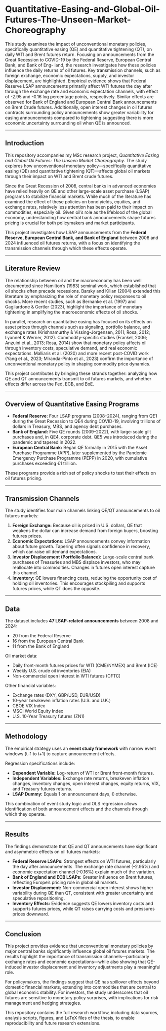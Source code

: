 # Quantitative-Easing-and-Global-Oil-Futures-The-Unseen-Market-Choreography
This study examines the impact of unconventional monetary policies, specifically quantitative easing (QE) and quantitative tightening (QT), on daily WTI
and Brent futures return. Focusing on announcements from the Great Recession to COVID-19 by the Federal Reserve, European Central Bank, and Bank of Eng-
land, the research investigates how these policies influence the daily returns of oil futures. Key transmission channels, such as foreign exchange, economic expectations, supply, and investor displacement, are highlighted. Empirical evidence shows that Federal Reserve LSAP announcements primarily affect WTI futures the day after through the exchange rate and economic expectation channels, with effect of -2.95 and -0.16 log percentage points, respectively. Similar effects are observed for Bank of England and European Central Bank announcements on Brent Crude futures. Additionally, open interest changes in oil futures contracts surrounding policy announcements show greater variability for easing announcements compared to tightening suggesting there is more economic uncertainty surrounding oil when QE is announced.

---

## Introduction  
This repository accompanies my MSc research project, *Quantitative Easing and Global Oil Futures: The Unseen Market Choreography*. The study explores how unconventional monetary policy—specifically quantitative easing (QE) and quantitative tightening (QT)—affects global oil markets through their impact on WTI and Brent crude futures.  

Since the Great Recession of 2008, central banks in advanced economies have relied heavily on QE and other large-scale asset purchase (LSAP) programs to stabilize financial markets. While much of the literature has examined the effect of these policies on bond yields, equities, and exchange rates, relatively less attention has been paid to their impact on commodities, especially oil. Given oil’s role as the lifeblood of the global economy, understanding how central bank announcements shape futures pricing is crucial for both policymakers and market participants.  

This project investigates how LSAP announcements from the **Federal Reserve, European Central Bank, and Bank of England** between 2008 and 2024 influenced oil futures returns, with a focus on identifying the transmission channels through which these effects operate.  

---

## Literature Review  
The relationship between oil and the macroeconomy has been well documented since Hamilton’s (1983) seminal work, which established that oil shocks often precede recessions. Barsky and Kilian (2004) extended this literature by emphasizing the role of monetary policy responses to oil shocks. More recent studies, such as Bernanke et al. (1997) and Gagliardone & Gertler (2023), highlight the importance of monetary tightening in amplifying the macroeconomic effects of oil shocks.  

In parallel, research on quantitative easing has focused on its effects on asset prices through channels such as signaling, portfolio balance, and exchange rates (Krishnamurthy & Vissing-Jorgensen, 2011; Rosa, 2012; Lyonnet & Werner, 2012). Commodity-specific studies (Frankel, 2006; Anzuini et al., 2013; Rosa, 2014) show that monetary policy affects oil through inventory costs, speculative demand, and real economic expectations. Malliaris et al. (2020) and more recent post-COVID work (Yang et al., 2023; Miranda-Pinto et al., 2023) confirm the importance of unconventional monetary policy in shaping commodity price dynamics.  

This project contributes by bringing these strands together: analyzing how QE and QT announcements transmit to oil futures markets, and whether effects differ across the Fed, ECB, and BoE.  

---

## Overview of Quantitative Easing Programs  
- **Federal Reserve:** Four LSAP programs (2008–2024), ranging from QE1 during the Great Recession to QE4 during COVID-19, involving trillions of dollars in Treasury, MBS, and agency debt purchases.  
- **Bank of England:** Five QE rounds (2009–2022), with large-scale gilt purchases and, in QE4, corporate debt. QE5 was introduced during the pandemic and tapered in 2022.  
- **European Central Bank:** Began QE formally in 2015 with the Asset Purchase Programme (APP), later supplemented by the Pandemic Emergency Purchase Programme (PEPP) in 2020, with cumulative purchases exceeding €1 trillion.  

These programs provide a rich set of policy shocks to test their effects on oil futures pricing.  

---

## Transmission Channels  
The study identifies four main channels linking QE/QT announcements to oil futures markets:  

1. **Foreign Exchange:** Because oil is priced in U.S. dollars, QE that weakens the dollar can increase demand from foreign buyers, boosting futures prices.  
2. **Economic Expectations:** LSAP announcements convey information about future growth. Tapering often signals confidence in recovery, which can raise oil demand expectations.  
3. **Investor Displacement (Portfolio Balance):** Large-scale central bank purchases of Treasuries and MBS displace investors, who may reallocate into commodities. Changes in futures open interest capture this channel.  
4. **Inventory:** QE lowers financing costs, reducing the opportunity cost of holding oil inventories. This encourages stockpiling and supports futures prices, while QT does the opposite.  

---

## Data  
The dataset includes **47 LSAP-related announcements** between 2008 and 2024:  
- 20 from the Federal Reserve  
- 16 from the European Central Bank  
- 11 from the Bank of England  

Oil market data:  
- Daily front-month futures prices for WTI (CME/NYMEX) and Brent (ICE)  
- Weekly U.S. crude oil inventories (EIA)  
- Non-commercial open interest in WTI futures (CFTC)  

Other financial variables:  
- Exchange rates (DXY, GBP/USD, EUR/USD)  
- 10-year breakeven inflation rates (U.S. and U.K.)  
- CBOE VIX Index  
- MSCI World Equity Index  
- U.S. 10-Year Treasury futures (ZN1)  

---

## Methodology  
The empirical strategy uses an **event study framework** with narrow event windows (t–1 to t+1) to capture announcement effects.  

Regression specifications include:  
- **Dependent Variable:** Log-return of WTI or Brent front-month futures.  
- **Independent Variables:** Exchange rate returns, breakeven inflation changes, inventory changes, open interest changes, equity returns, VIX, and Treasury futures returns.  
- **LSAP Dummy:** Equals 1 on announcement days, 0 otherwise.  

This combination of event study logic and OLS regression allows identification of both announcement effects and the channels through which they operate.  

---

## Results  
The findings demonstrate that QE and QT announcements have significant and asymmetric effects on oil futures markets:  

- **Federal Reserve LSAPs:** Strongest effects on WTI futures, particularly the day after announcements. The exchange rate channel (–2.95%) and economic expectation channel (–0.16%) explain much of the variation.  
- **Bank of England and ECB LSAPs:** Greater influence on Brent futures, reflecting Europe’s pricing role in global oil markets.  
- **Investor Displacement:** Non-commercial open interest shows higher variability during QE than QT, consistent with greater uncertainty and speculative repositioning.  
- **Inventory Effects:** Evidence suggests QE lowers inventory costs and supports futures prices, while QT raises carrying costs and pressures prices downward.  

---

## Conclusion  
This project provides evidence that unconventional monetary policies by major central banks significantly influence global oil futures markets. The results highlight the importance of transmission channels—particularly exchange rates and economic expectations—while also showing that QE-induced investor displacement and inventory adjustments play a meaningful role.  

For policymakers, the findings suggest that QE has spillover effects beyond domestic financial markets, extending into commodities that are central to global economic stability. For investors, the study underscores that oil futures are sensitive to monetary policy surprises, with implications for risk management and hedging strategies.  

This repository contains the full research workflow, including data sources, analysis scripts, figures, and LaTeX files of the thesis, to enable reproducibility and future research extensions.  
